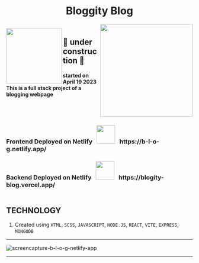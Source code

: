 <h1 align="center"> Bloggity Blog </h1>
<img align="right" src="https://media.giphy.com/media/PsdlJAuma89PLKNo18/giphy.gif" width="250">

<h2 align="left">
<img align="left" src="https://media.giphy.com/media/m9nax2NXWEHOwbNGjh/giphy.gif" width="150"> <br>
🚧 under construction 🚧 </h2>
<h4 align="left"> 
started on April 19 2023
<br>
This is a full stack project of a blogging webpage
</h4>
<br>
<p align="left">
<img src="https://user-images.githubusercontent.com/114053180/223065824-02021921-0562-4936-a1e9-6db07116d7d2.gif"  height="0.5" width="500">
</p>
<h3 align="left">
  Frontend Deployed on Netlify &#160; <img src="https://media.giphy.com/media/FbUuPsOW3oOCdAHexF/giphy.gif" width="50"> &#160; https://b-l-o-g.netlify.app/
</h3>
<h3 align="left">
  Backend Deployed on Netlify &#160; <img src="https://media.giphy.com/media/FbUuPsOW3oOCdAHexF/giphy.gif" width="50"> &#160; https://blogity-blog.vercel.app/
</h3>
<p align="left">
<img src="https://user-images.githubusercontent.com/114053180/223065824-02021921-0562-4936-a1e9-6db07116d7d2.gif"  height="0.5" width="500">
</p>

## TECHNOLOGY

1. Created using `HTML`, `SCSS`, `JAVASCRIPT`, `NODE.JS`, `REACT`, `VITE`, `EXPRESS`, `MONGODB`

---

![screencapture-b-l-o-g-netlify-app](https://user-images.githubusercontent.com/114053180/233452862-f6d580f6-a28b-4ea5-8880-b76e57437283.png)

---
